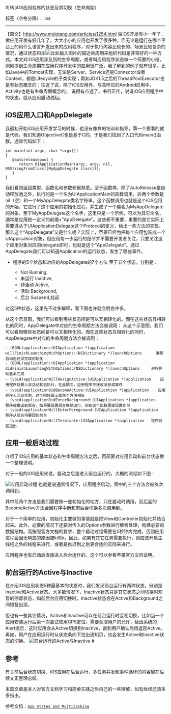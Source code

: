 #[转]iOS应用程序的状态及其切换（生命周期）

标签（空格分隔）： ios


---
【原文】http://www.molotang.com/articles/1254.html
    做iOS开发有小一年了，做应用开发有好几年了。大大小小的应用也开发了很多种，但无论是运行在哪个平台上的用什么语言开发出来的应用程序，对于执行内容比较长的、场景比较复杂的情况，通过状态和生![此处输入图片的描述][1]命周期来组织代码是非常好的一种方式。本文对iOS应用涉及到的生命周期，或者叫应用程序状态做一个简要的小结。
    刚刚提到生命周期在应用程序开发中的应用很广泛，我了解到的例子就有很多。比如Java中的Tomcat实现，无论是Server、Service还是Connector或者Context，都是Lifecycle的子类实现；再如JDK1.5之后的ThreadPoolExecutor也是有状态概念的；往近了说，除了iOS应用外，与其呼应的Android应用中，Activity也是有生命周期概念的。
    说得有点远了，书归正传，说说iOS应用程序中的状态，就从应用启动说起。
    

 ##  iOS应用入口和AppDelegate ##
我最初开始iOS应用开发学习的时候，也没有像样的培训和指导，第一个要看的就是代码。我们知道ObjectiveC也是基于C的，于是我们找到了入口代码main()函数。通常代码如下：

    int main(int argc, char *argv[])
    {
       @autoreleasepool {
          return UIApplicationMain(argc, argv, nil, NSStringFromClass([MyAppDelegate class]));
       }
    }

我们看到返回类型、函数名和参数都很熟悉。至于函数体，除了AutoRelease是自动释放池之外，执行的是一个名为UIApplicationMain的函数调用，后两个参数是nil（空）和一个MyAppDelegate类名字符串。这个函数调用也就是这个iOS应用的开始，它进行了这个应用的初始化过程，并生成了一个类名为MyAppDelegate的对象。至于MyAppDelegate这个名字，这里只是一个示例，可以为其它命名，通常是应用统一定义的前缀+”AppDelegate”。这些都不重要，重要的是它实际上需要遵从于UIApplicationDelegate这个Protocol的定义，给出一些方法的实现。那么这个“AppDelegate”又是什么呢？实际上，苹果已经为把每个应用包装成一个UIApplication对象，但应用每一步运行的细节并不需要开发者关注，只要关注这个应用对象对应的delegate即可，也就是这个“AppDelegate”。通过AppDelegate我们可以知道Application的运行状态，发生了哪些事件。 

 - 程序的5个状态和对应的AppDelegate的7个方法
 至于五个状态，分别是：

     - Not Running, 
     - 未运行 Inactive,
     - 非活动  Active,
     - 活动 Background,
     - 后台 Suspend,挂起

对这5种状态，这里先不过多解释，看下图也许就会明白许多。


  从这个示意图，我们可以看到哪些状态间是可以互相转化的。而在这些状态互相转化的同时，AppDelegate中对应的生命周期方法会被调用：
  从这个示意图，我们可以看到哪些状态间是可以互相转化的。而在这些状态互相转化的同时，AppDelegate中对应的生命周期方法会被调用：

    - (BOOL)application:(UIApplication *)application willFinishLaunchingWithOptions:(NSDictionary *)launchOptions      进程启动但还没完成初始化
    - (BOOL)application:(UIApplication *)application didFinishLaunchingWithOptions:(NSDictionary *)launchOptions     进程启动基本完成
    - (void)applicationWillResignActive:(UIApplication *)application    应用程序将要入非活动状态执行，在此期间，应用程序不接收消息或事件
    - (void)applicationDidBecomeActive:(UIApplication *)application    应用程序入活动状态，这个刚好跟上面那个方法相反
    - (void)applicationDidEnterBackground:(UIApplication *)application     程序被推送到后台，如果要设置后台继续运行，则在这个函数里面设置即可
    - (void)applicationWillEnterForeground:(UIApplication *)application   程序从后台将要回到前台
    - (void)applicationWillTerminate:(UIApplication *)application   程序将要退出
## 应用一般启动过程 ##
介绍了iOS应用的基本状态和生命周期方法之后，再简要对应用启动和前台状态做一个整理说明。

对于一般的iOS应用来说，启动之后是进入前台运行的，大概的流程如下图：

![应用启动过程][2]
也就是说通常情况下，应用程序启动，图中的三个方法会被依次调用到。

其中前两个方法是我们需要做一些初始化的地方，只在启动时调用，而后面的BecomeActive方法会因程序中断和前后台切换多次调用到。

对于一个简单的应用，初始化主要做的事情就是把View和Controller初始化并结合起来。此外，必要的情况下还要对传入的Options参数进行解析处理，构建必要的数据结构。而按照官方文档的要求，整个启动过程需要在5秒钟内完成，否则应用进程会因无响应的原因被kill掉。因此，如果有其它任务需要执行，则应该开启主线程之外的线程来进行，或者是推迟到之后更合适的实际来进行。

应用程序也有启动后直接进入后台运作的，这个可以参看苹果官方文档说明。
##  前台运行的Active与Inactive ##
在介绍iOS应用状态5种最基本的状态时，我们发现前台运行有两种状态，分别是Inactive和Active状态。大多数情况下，Inactive状态只是其它状态之间切换时短暂的停留状态，如前后台应用切换时，Inactive状态会在Active和Background之间短暂出现。

但也有一些其它情况，Active和Inactive可以在前台运行时互相切换，比如当一个应用安装运行后第一次尝试使用GPS定位，需要获取用户的允许，给出系统的Alert提示，这时应用会从Active切换到Inactive，直到用户确认后再返回Active。再如，用户在应用运行时从状态条向下拉出通知页，也会发生Active和Inactive状态的切换。
![前台运行的Active与Inactive #][3]
## 参考 ##

有关前后台状态切换、iOS应用在后台运行、多任务并发和事件循环的内容留在后续文正整理总结。

本篇文章是本人对官方文档学习和简单实践之后自己的一些理解，如有纰缪还请多多指出。

参考文档：[`App States and Multitasking`][4]


  [1]: https://developer.apple.com/library/ios/documentation/iPhone/Conceptual/iPhoneOSProgrammingGuide/Art/high_level_flow_2x.png
  [2]: https://developer.apple.com/library/ios/documentation/iPhone/Conceptual/iPhoneOSProgrammingGuide/Art/app_launch_fg_2x.png
  [3]: https://developer.apple.com/library/ios/documentation/iPhone/Conceptual/iPhoneOSProgrammingGuide/Art/app_interruptions_2x.png
  [4]: https://developer.apple.com/library/ios/documentation/iPhone/Conceptual/iPhoneOSProgrammingGuide/ManagingYourApplicationsFlow/ManagingYourApplicationsFlow.html#//apple_ref/doc/uid/TP40007072-CH4-SW3
